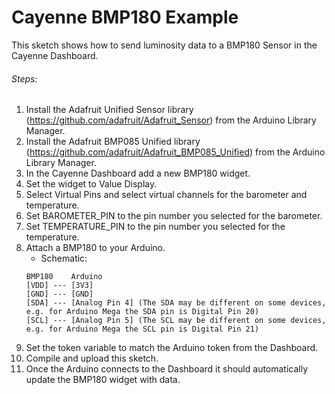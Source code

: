 # Cayenne BMP180 Example

This sketch shows how to send luminosity data to a BMP180 Sensor in the Cayenne Dashboard.

###### Steps:
1. Install the Adafruit Unified Sensor library (https://github.com/adafruit/Adafruit_Sensor) from the Arduino Library Manager.
2. Install the Adafruit BMP085 Unified library (https://github.com/adafruit/Adafruit_BMP085_Unified) from the Arduino Library Manager.
3. In the Cayenne Dashboard add a new BMP180 widget.
4. Set the widget to Value Display.
5. Select Virtual Pins and select virtual channels for the barometer and temperature.
6. Set BAROMETER_PIN to the pin number you selected for the barometer.
7. Set TEMPERATURE_PIN to the pin number you selected for the temperature.
8. Attach a BMP180 to your Arduino.
   * Schematic:
   ```
   BMP180    Arduino
   [VDD] --- [3V3]
   [GND] --- [GND]
   [SDA] --- [Analog Pin 4] (The SDA may be different on some devices, e.g. for Arduino Mega the SDA pin is Digital Pin 20)
   [SCL] --- [Analog Pin 5] (The SCL may be different on some devices, e.g. for Arduino Mega the SCL pin is Digital Pin 21)
   ```
9. Set the token variable to match the Arduino token from the Dashboard.
10. Compile and upload this sketch.
11. Once the Arduino connects to the Dashboard it should automatically update the BMP180 widget with data.